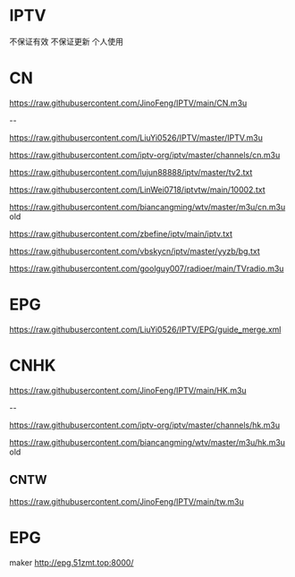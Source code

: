 # IPTV
不保证有效 不保证更新 个人使用

# CN
https://raw.githubusercontent.com/JinoFeng/IPTV/main/CN.m3u

--

https://raw.githubusercontent.com/LiuYi0526/IPTV/master/IPTV.m3u

https://raw.githubusercontent.com/iptv-org/iptv/master/channels/cn.m3u

https://raw.githubusercontent.com/lujun88888/iptv/master/tv2.txt

https://raw.githubusercontent.com/LinWei0718/iptvtw/main/10002.txt

https://raw.githubusercontent.com/biancangming/wtv/master/m3u/cn.m3u  old 

https://raw.githubusercontent.com/zbefine/iptv/main/iptv.txt

https://raw.githubusercontent.com/vbskycn/iptv/master/yyzb/bg.txt

https://raw.githubusercontent.com/goolguy007/radioer/main/TVradio.m3u

# EPG
https://raw.githubusercontent.com/LiuYi0526/IPTV/EPG/guide_merge.xml


# CNHK
https://raw.githubusercontent.com/JinoFeng/IPTV/main/HK.m3u

--

https://raw.githubusercontent.com/iptv-org/iptv/master/channels/hk.m3u

https://raw.githubusercontent.com/biancangming/wtv/master/m3u/hk.m3u  old 

## CNTW
https://raw.githubusercontent.com/JinoFeng/IPTV/main/tw.m3u



# EPG
maker
http://epg.51zmt.top:8000/
